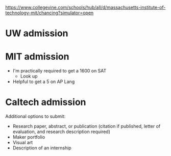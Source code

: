 https://www.collegevine.com/schools/hub/all/d/massachusetts-institute-of-technology-mit/chancing?simulator=open
# UW admission


# MIT admission
- I'm practically required to get a 1600 on SAT
	- Look up
- Helpful to get a 5 on AP Lang

# Caltech admission
Additional options to submit:
- Research paper, abstract, or publication (citation if published, letter of evaluation, and research description required)
- Maker portfolio
- Visual art
- Description of an internship
